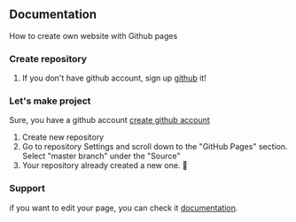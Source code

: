 ## Documentation
How to create own website with Github pages

### Create repository
1. If you don't have github account, sign up [github](https://github.com/) it! 

### Let's make project

Sure, you have a github account [create github account](https://github.com/)   

1. Create new repository
2. Go to repository Settings and scroll down to the "GitHub Pages" section. Select "master branch" under the "Source"
3. Your repository already created a new one. 🎉

### Support 

if you want to edit your page, you can check it [documentation](https://docs.github.com/en/repositories/working-with-files/managing-files/editing-files).
